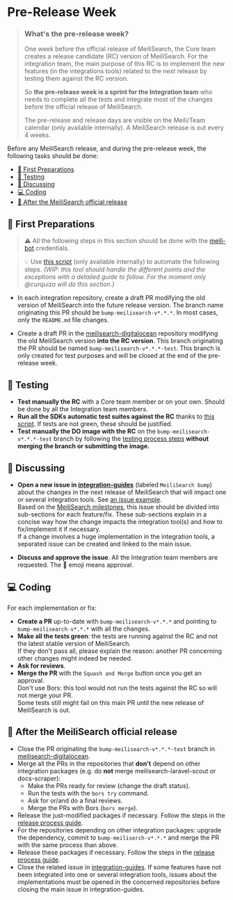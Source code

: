 # Pre-Release Week <!-- omit in toc -->

> ### **What's the pre-release week?**
>
> One week before the official release of MeiliSearch, the Core team creates a release candidate (RC) version of MeiliSearch. For the integration team, the main purpose of this RC is to implement the new features (in the integrations tools) related to the next release by testing them against the RC version.
>
> So **the pre-release week is a sprint for the Integration team** who needs to complete all the tests and integrate most of the changes before the official release of MeiliSearch.
>
> The pre-release and release days are visible on the Meili/Team calendar (only available internally). A MeiliSearch release is out every 4 weeks.

Before any MeiliSearch release, and during the pre-release week, the following tasks should be done:

- [📌 First Preparations](#-first-preparations)
- [🧪 Testing](#-testing)
- [💬 Discussing](#-discussing)
- [💻 Coding](#-coding)
- [🥳 After the MeiliSearch official release](#-after-the-meilisearch-official-release)

## 📌 First Preparations

> ⚠️ All the following steps in this section should be done with the [meili-bot](https://github.com/meili-bot) credentials.

> 💡 Use [this script](https://github.com/meilisearch/integration-scripts/tree/main/release-pr-creator) (only available internally) to automate the following steps. *(WIP: this tool should handle the different points and the exceptions with a detailed guide to follow. For the moment only @curquiza will do this section.)*

- In each integration repository, create a draft PR modifying the old version of MeiliSearch into the future release version. The branch name originating this PR should be `bump-meilisearch-v*.*.*`. In most cases, only the `README.md` file changes.

- Create a draft PR in the [meilisearch-digitalocean](https://github.com/meilisearch/meilisearch-digitalocean) repository modifying the old MeiliSearch version **into the RC version**. This branch originating the PR should be named `bump-meilisearch-v*.*.*-test`. This branch is only created for test purposes and will be closed at the end of the pre-release week.

## 🧪 Testing

- **Test manually the RC** with a Core team member or on your own. Should be done by all the Integration team members.
- **Run all the SDKs automatic test suites against the RC** thanks to [this script](https://github.com/meilisearch/integration-scripts/tree/main/sdks-tests). If tests are not green, these should be justified.
- **Test manually the DO image with the RC** on the `bump-meilisearch-v*.*.*-test` branch by following the [testing process steps](https://github.com/meilisearch/meilisearch-digitalocean/blob/master/CONTRIBUTING.md#test-before-releasing) **without merging the branch or submitting the image.**

## 💬 Discussing

- **Open a new issue in [integration-guides](https://github.com/meilisearch/integration-guides/issues/new)** (labeled `MeiliSearch bump`) about the changes in the next release of MeiliSearch that will impact one or several integration tools. See [an issue example](https://github.com/meilisearch/integration-guides/issues/52).<br>
Based on the [MeiliSearch milestones](https://github.com/meilisearch/MeiliSearch/milestones), this issue should be divided into sub-sections for each feature/fix. These sub-sections explain in a concise way how the change impacts the integration tool(s) and how to fix/implement it if necessary.<br>
If a change involves a huge implementation in the integration tools, a separated issue can be created and linked to the main issue.

- **Discuss and approve the issue**. All the Integration team members are requested. The 🚀 emoji means approval.

## 💻 Coding

For each implementation or fix:

- **Create a PR** up-to-date with `bump-meilisearch-v*.*.*` and pointing to `bump-meilisearch-v*.*.*` with all the changes.
- **Make all the tests green**: the tests are running against the RC and not the latest stable version of MeiliSearch.<br>
If they don't pass all, please explain the reason: another PR concerning other changes might indeed be needed.
- **Ask for reviews**.
- **Merge the PR** with the `Squash and Merge` button once you get an approval.<br>
Don't use Bors: this tool would not run the tests against the RC so will not merge your PR.<br>
Some tests still might fail on this main PR until the new release of MeiliSearch is out.

## 🥳 After the MeiliSearch official release

- Close the PR originating the `bump-meilisearch-v*.*.*-test` branch in [meilisearch-digitalocean](https://github.com/meilisearch/meilisearch-digitalocean/pulls).
- Merge all the PRs in the repositories that **don't** depend on other integration packages (e.g. do **not** merge meilisearch-laravel-scout or docs-scraper):
  - Make the PRs ready for review (change the draft status).
  - Run the tests with the `bors try` command.
  - Ask for or/and do a final reviews.
  - Merge the PRs with Bors (`bors merge`).
- Release the just-modified packages if necessary. Follow the steps in the [release process guide](./integration-tool-release.md).
- For the repositories depending on other integration packages: upgrade the dependency, commit to `bump-meiliserch-v*.*.*` and merge the PR with the same process than above.
- Release these packages if necessary. Follow the steps in the [release process guide](./integration-tool-release.md).
- Close the related issue in [integration-guides](https://github.com/meilisearch/integration-guides/issues). If some features have not been integrated into one or several integration tools, issues about the implementations must be opened in the concerned repositories before closing the main issue in integration-guides.

